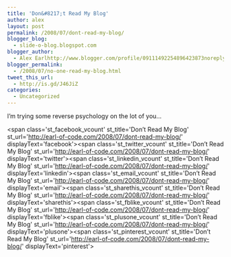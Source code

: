 ```yaml
---
title: 'Don&#8217;t Read My Blog'
author: alex
layout: post
permalink: /2008/07/dont-read-my-blog/
blogger_blog:
  - slide-o-blog.blogspot.com
blogger_author:
  - Alex Earlhttp://www.blogger.com/profile/09111492254896423873noreply@blogger.com
blogger_permalink:
  - /2008/07/no-one-read-my-blog.html
tweet_this_url:
  - http://is.gd/J46JiZ
categories:
  - Uncategorized
---
```

I&#8217;m trying some reverse psychology on the lot of you&#8230;

<span class='st\_facebook\_vcount' st\_title='Don&#8217;t Read My Blog' st\_url='http://earl-of-code.com/2008/07/dont-read-my-blog/' displayText='facebook'></span><span class='st\_twitter\_vcount' st\_title='Don&#8217;t Read My Blog' st\_url='http://earl-of-code.com/2008/07/dont-read-my-blog/' displayText='twitter'></span><span class='st\_linkedin\_vcount' st\_title='Don&#8217;t Read My Blog' st\_url='http://earl-of-code.com/2008/07/dont-read-my-blog/' displayText='linkedin'></span><span class='st\_email\_vcount' st\_title='Don&#8217;t Read My Blog' st\_url='http://earl-of-code.com/2008/07/dont-read-my-blog/' displayText='email'></span><span class='st\_sharethis\_vcount' st\_title='Don&#8217;t Read My Blog' st\_url='http://earl-of-code.com/2008/07/dont-read-my-blog/' displayText='sharethis'></span><span class='st\_fblike\_vcount' st\_title='Don&#8217;t Read My Blog' st\_url='http://earl-of-code.com/2008/07/dont-read-my-blog/' displayText='fblike'></span><span class='st\_plusone\_vcount' st\_title='Don&#8217;t Read My Blog' st\_url='http://earl-of-code.com/2008/07/dont-read-my-blog/' displayText='plusone'></span><span class='st\_pinterest\_vcount' st\_title='Don&#8217;t Read My Blog' st\_url='http://earl-of-code.com/2008/07/dont-read-my-blog/' displayText='pinterest'></span>